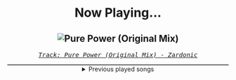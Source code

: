 <div align="center"> 
<h1>Now Playing...</h1>

![Pure Power (Original Mix)](https://i.scdn.co/image/ab67616d00001e02ad363b3f6b84a21aa8222a7d)
--
_<samp><a href="https://open.spotify.com/track/2T1a0p2yf1ENPsvoZHT73w">Track: Pure Power (Original Mix) - Zardonic</a></samp>_

<div style="border: 1px #4B5054 solid"></div>
<details>
  <summary>
    Previous played songs
  </summary>
  <table>
    <thead>
      <tr>
        <th>
          Artist
        </th>
        <th>
          Song
        </th>
        <th>
          Link
        </th>
      </tr>
    </thead>
    <tbody>
      <tr><td>Zardonic</td><td>Pure Power (Original Mix)</td><td><a href="https://open.spotify.com/track/2T1a0p2yf1ENPsvoZHT73w">https://open.spotify.com/track/2T1a0p2yf1ENPsvoZHT73w</a></td></tr><tr><td>Nitroverts</td><td>Break The System</td><td><a href="https://open.spotify.com/track/4gmrtQKLVXho9YCNfViUVH">https://open.spotify.com/track/4gmrtQKLVXho9YCNfViUVH</a></td></tr><tr><td>CANTERVICE</td><td>The Machine</td><td><a href="https://open.spotify.com/track/7Gq2KDKN283ZeoCLXojl57">https://open.spotify.com/track/7Gq2KDKN283ZeoCLXojl57</a></td></tr><tr><td>Oddko</td><td>Kitty Girl (Nitroverts Remix) [Instrumental]</td><td><a href="https://open.spotify.com/track/4VjkoSLFQHuJXwSsIKocu1">https://open.spotify.com/track/4VjkoSLFQHuJXwSsIKocu1</a></td></tr><tr><td>STARSET</td><td>MANIFEST</td><td><a href="https://open.spotify.com/track/4a8hN7I0sLKib8C5wCuxwE">https://open.spotify.com/track/4a8hN7I0sLKib8C5wCuxwE</a></td></tr><tr><td>The Plague</td><td>Fire Roar</td><td><a href="https://open.spotify.com/track/3Abn0QQNVVTOB94NZLEYgz">https://open.spotify.com/track/3Abn0QQNVVTOB94NZLEYgz</a></td></tr><tr><td>Void Chapter</td><td>Resist (feat. Celldweller) - Brian Skeel VIP</td><td><a href="https://open.spotify.com/track/1nVH2TR6Twh7Nsylg1QtmV">https://open.spotify.com/track/1nVH2TR6Twh7Nsylg1QtmV</a></td></tr><tr><td>Zardonic</td><td>Bitter</td><td><a href="https://open.spotify.com/track/2l9AZ08Py3j9bYusLSMQwP">https://open.spotify.com/track/2l9AZ08Py3j9bYusLSMQwP</a></td></tr><tr><td>Nitroverts</td><td>What's Going On</td><td><a href="https://open.spotify.com/track/7zBG4CRoc8ObsOjW1iRBwg">https://open.spotify.com/track/7zBG4CRoc8ObsOjW1iRBwg</a></td></tr><tr><td>CANTERVICE</td><td>Blackout</td><td><a href="https://open.spotify.com/track/296u5rNC9NQSsoAvZpc30N">https://open.spotify.com/track/296u5rNC9NQSsoAvZpc30N</a></td></tr><tr><td>Paul Udarov & Voicians</td><td>Inside</td><td><a href="https://open.spotify.com/track/69pRMnIVe3FCpzAjYV2JrG">https://open.spotify.com/track/69pRMnIVe3FCpzAjYV2JrG</a></td></tr><tr><td>STARSET</td><td>SYMBIOTIC</td><td><a href="https://open.spotify.com/track/2HuwYScLZyQNnk8P6YgXiQ">https://open.spotify.com/track/2HuwYScLZyQNnk8P6YgXiQ</a></td></tr><tr><td>The Plague</td><td>Right Back Down</td><td><a href="https://open.spotify.com/track/0fbheuTC6h5Mnz6ZvESSfx">https://open.spotify.com/track/0fbheuTC6h5Mnz6ZvESSfx</a></td></tr><tr><td>Void Chapter</td><td>Heartscrape</td><td><a href="https://open.spotify.com/track/3AgvwB1YszAswNiJqR43yB">https://open.spotify.com/track/3AgvwB1YszAswNiJqR43yB</a></td></tr><tr><td>Zardonic</td><td>Raise Hell (Original Mix)</td><td><a href="https://open.spotify.com/track/5zAm5pRYiw1tw4Fr2dxuNj">https://open.spotify.com/track/5zAm5pRYiw1tw4Fr2dxuNj</a></td></tr><tr><td>Nitroverts</td><td>Not A Monster</td><td><a href="https://open.spotify.com/track/4yB5YCGXfZiQLPRTFg7Ocu">https://open.spotify.com/track/4yB5YCGXfZiQLPRTFg7Ocu</a></td></tr><tr><td>CANTERVICE</td><td>Point of No Return</td><td><a href="https://open.spotify.com/track/5m6yeyyhbsDcQTagarSB1I">https://open.spotify.com/track/5m6yeyyhbsDcQTagarSB1I</a></td></tr><tr><td>The Algorithm</td><td>boot</td><td><a href="https://open.spotify.com/track/4TDRfJt4lFY7K4OajHiUXv">https://open.spotify.com/track/4TDRfJt4lFY7K4OajHiUXv</a></td></tr><tr><td>STARSET</td><td>ICARUS</td><td><a href="https://open.spotify.com/track/7b6PyBzkPFjgFEObGo4bZV">https://open.spotify.com/track/7b6PyBzkPFjgFEObGo4bZV</a></td></tr><tr><td>The Plague</td><td>I Feel Fine</td><td><a href="https://open.spotify.com/track/3iT8Q1mSuUvfs21eUWc0mG">https://open.spotify.com/track/3iT8Q1mSuUvfs21eUWc0mG</a></td></tr>
    </tbody>
  </table>
</details>

</div>
